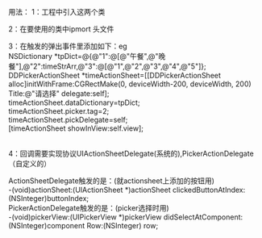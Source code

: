 用法：
1：工程中引入这两个类<br/>

2：在要使用的类中ipmort 头文件<br/>

3：在触发的弹出事件里添加如下：eg<br/>
    NSDictionary *tpDict=@{@"1":@[@"午餐",@"晚餐"],@"2":timeStrArr,@"3":@[@"1",@"2",@"3",@"4",@"5"]};<br/>
    DDPickerActionSheet *timeActionSheet=[[DDPickerActionSheet alloc]initWithFrame:CGRectMake(0, deviceWidth-200, deviceWidth, 200) Title:@"请选择" delegate:self];<br/>
    timeActionSheet.dataDictionary=tpDict;<br/>
    timeActionSheet.picker.tag=2;<br/>
    timeActionSheet.pickDelegate=self;<br/>
    [timeActionSheet showInView:self.view];<br/>
    <br/>
    
4：回调需要实现协议UIActionSheetDelegate(系统的),PickerActionDelegate（自定义的）<br/>

ActionSheetDelegate触发的是：(就actionsheet上添加的按钮用)<br/>
-(void)actionSheet:(UIActionSheet *)actionSheet clickedButtonAtIndex:(NSInteger)buttonIndex;<br/>
PickerActionDelegate触发的是：(picker选择时用)<br/>
-(void)pickerView:(UIPickerView *)pickerView didSelectAtComponent:(NSInteger)component Row:(NSInteger) row;<br/>
